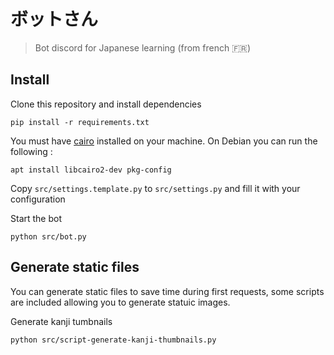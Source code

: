 # ボットさん

> Bot discord for Japanese learning (from french :fr:)

## Install

Clone this repository and install dependencies

```sh-session
pip install -r requirements.txt
```

You must have [cairo](https://www.cairographics.org/) installed on your machine.
On Debian you can run the following :

```sh-session
apt install libcairo2-dev pkg-config
```

Copy `src/settings.template.py` to `src/settings.py` and fill it with your configuration

Start the bot

```sh-session
python src/bot.py
```

## Generate static files

You can generate static files to save time during first requests, some scripts are included allowing you to generate statuic images.

Generate kanji tumbnails

```sh-session
python src/script-generate-kanji-thumbnails.py
```